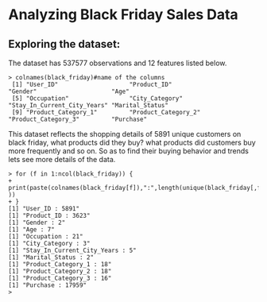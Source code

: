 # Analyzing Black Friday Sales Data   

## Exploring the dataset:    
The dataset has 537577 observations and 12 features listed below. 
```
> colnames(black_friday)#name of the columns
 [1] "User_ID"                    "Product_ID"                 "Gender"                     "Age"                       
 [5] "Occupation"                 "City_Category"              "Stay_In_Current_City_Years" "Marital_Status"            
 [9] "Product_Category_1"         "Product_Category_2"         "Product_Category_3"         "Purchase"                  

```
This dataset reflects the shopping details of 5891 unique customers on black friday, what products did they buy? what products did customers buy more frequently and so on. So as to find their buying behavior and trends lets see more details of the data.

```
> for (f in 1:ncol(black_friday)) {
+   print(paste(colnames(black_friday[f]),":",length(unique(black_friday[,f])) ))
+ }
[1] "User_ID : 5891"
[1] "Product_ID : 3623"
[1] "Gender : 2"
[1] "Age : 7"
[1] "Occupation : 21"
[1] "City_Category : 3"
[1] "Stay_In_Current_City_Years : 5"
[1] "Marital_Status : 2"
[1] "Product_Category_1 : 18"
[1] "Product_Category_2 : 18"
[1] "Product_Category_3 : 16"
[1] "Purchase : 17959"
> 
```

